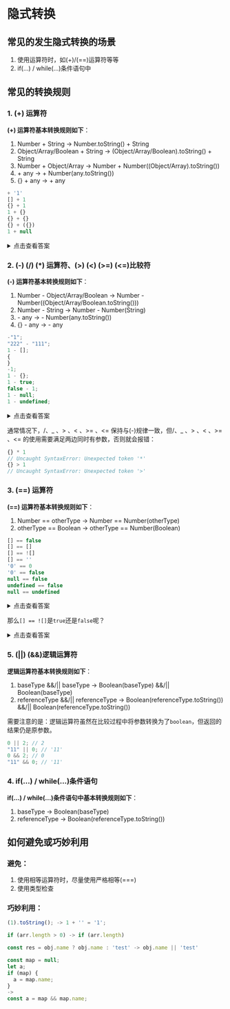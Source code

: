 # 隐式转换

## 常见的发生隐式转换的场景

1. 使用运算符时，如(+)/(==)运算符等等
2. if(...) / while(...)条件语句中

## 常见的转换规则

### 1. (+) 运算符

**(+) 运算符基本转换规则如下**：

1. Number + String -> Number.toString() + String
2. Object/Array/Boolean + String -> (Object/Array/Boolean).toString() + String
3. Number + Object/Array -> Number + Number((Object/Array).toString())
4. \+ any -> + Number(any.toString())
5. {} + any -> + any

```js
+ '1'
[] + 1
{} + 1
1 + {}
{} + {}
{} + ({})
1 + null
```

<details>
<summary>点击查看答案</summary>

```js
+ '1' // 1
[] + 1 // 1
{} + 1 // 1
1 + {} // '1[object Object]'
{} + {} // '[object Object][object Object]'
{} + ({}) // NaN
1 + null // 1
```

</details>

### 2. (-) (/) (\*) 运算符、(>) (<) (>=) (<=)比较符

**(-) 运算符基本转换规则如下**：

1. Number - Object/Array/Boolean -> Number - Number((Object/Array/Boolean.toString()))
2. Number - String -> Number - Number(String)
3. \- any -> - Number(any.toString())
4. {} - any -> - any

```js
-"1";
"222" - "111";
1 - [];
{
}
-1;
1 - {};
1 - true;
false - 1;
1 - null;
1 - undefined;
```

<details>
<summary>点击查看答案</summary>

```js
-"1"; // -1
"222" - "111"; // 111
1 - []; // 1
{
}
-1; // -1
1 - {}; // NaN
1 - true; // 0
false - 1; // -1
1 - null; // 1
1 - undefined; // NaN
```

</details>

通常情况下，/、_ 、> 、< 、>= 、<= 保持与(-)规律一致，但/、_ 、> 、< 、>= 、<= 的使用需要满足两边同时有参数，否则就会报错：

```js
{} * 1
// Uncaught SyntaxError: Unexpected token '*'
{} > 1
// Uncaught SyntaxError: Unexpected token '>'
```

### 3. (==) 运算符

**(==) 运算符基本转换规则如下**：

1. Number == otherType -> Number == Number(otherType)
2. otherType == Boolean -> otherType == Number(Boolean)

```js
[] == false
[] == []
[] == ![]
[] == ''
'0' == 0
'0' == false
null == false
undefined == false
null == undefined
```

<details>
<summary>点击查看答案</summary>

```js
[] == false // true
[] == [] // false
[] == '' // true
'0' == 0 // true
'0' == false // true
null == false // false
undefined == false // false
null == undefined // true
```

</details>

那么`[] == ![]`是`true`还是`false`呢？

<details>
<summary>点击查看答案</summary>

```js
[] == ![]; // true
// ！运算符优先级高于 ==，所以 [] == ![] -> [] == false
```

</details>

### 5. (||) (&&)逻辑运算符

**逻辑运算符基本转换规则如下**：

1. baseType &&/|| baseType -> Boolean(baseType) &&/|| Boolean(baseType)
2. referenceType &&/|| referenceType -> Boolean(referenceType.toString())
   &&/|| Boolean(referenceType.toString())

需要注意的是：逻辑运算符虽然在比较过程中将参数转换为了`boolean`，但返回的结果仍是原参数。

```js
0 || 2; // 2
"11" || 0; // '11'
0 && 2; // 0
"11" && 0; // '11'
```

### 4. if(...) / while(...)条件语句

**if(...) / while(...)条件语句中基本转换规则如下**：

1. baseType -> Boolean(baseType)
2. referenceType -> Boolean(referenceType.toString())

## 如何避免或巧妙利用

### 避免：

1. 使用相等运算符时，尽量使用严格相等(===)
2. 使用类型检查

### 巧妙利用：

```js
(1).toString(); -> 1 + '' = '1';

if (arr.length > 0) -> if (arr.length)

const res = obj.name ? obj.name : 'test' -> obj.name || 'test'

const map = null;
let a;
if (map) {
  a = map.name;
}
->
const a = map && map.name;
```

